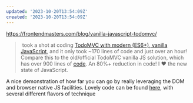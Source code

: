 ```yaml
---
updated: '2023-10-20T13:54:09Z'
created: '2023-10-20T13:54:09Z'
---
```

https://frontendmasters.com/blog/vanilla-javascript-todomvc/

>  took a shot at coding [TodoMVC with modern (ES6+), vanilla JavaScript](https://github.com/1Marc/todomvc-vanillajs-2022), and it only took ~170 lines of code and just over an hour! Compare this to the old/official TodoMVC vanilla JS solution, which has over 900 lines of [code](https://github.com/tastejs/todomvc/tree/gh-pages/examples/vanillajs). An 80%+ reduction in code! I ❤️ the new state of JavaScript.

A nice demonstration of how far you can go by really leveraging the DOM and browser native JS facilities. Lovely code can be found [here](https://github.com/1Marc/modern-todomvc-vanillajs), with several different flavors of technique